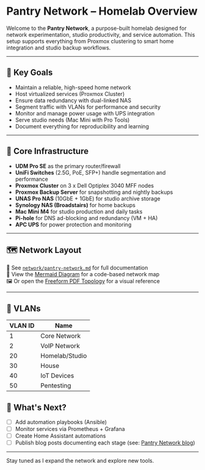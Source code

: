 # Pantry Network – Homelab Overview

Welcome to the **Pantry Network**, a purpose-built homelab designed for network experimentation, studio productivity, and service automation. This setup supports everything from Proxmox clustering to smart home integration and studio backup workflows.

---

## 📌 Key Goals
- Maintain a reliable, high-speed home network
- Host virtualized services (Proxmox Cluster)
- Ensure data redundancy with dual-linked NAS
- Segment traffic with VLANs for performance and security
- Monitor and manage power usage with UPS integration
- Serve studio needs (Mac Mini with Pro Tools)
- Document everything for reproducibility and learning

---

## 🧱 Core Infrastructure

- **UDM Pro SE** as the primary router/firewall
- **UniFi Switches** (2.5G, PoE, SFP+) handle segmentation and performance
- **Proxmox Cluster** on 3 x Dell Optiplex 3040 MFF nodes
- **Proxmox Backup Server** for snapshotting and nightly backups
- **UNAS Pro NAS** (10GbE + 1GbE) for studio archive storage
- **Synology NAS (Broadstairs)** for home backups
- **Mac Mini M4** for studio production and daily tasks
- **Pi-hole** for DNS ad-blocking and redundancy (VM + HA)
- **APC UPS** for power protection and monitoring

---

## 🗺️ Network Layout

📂 See [`network/pantry-network.md`](./network/pantry-network.md) for full documentation  
📜 View the [Mermaid Diagram](./network/topology.mmd) for a code-based network map  
🖼️ Or open the [Freeform PDF Topology](./network/topology.pdf) for a visual reference

---


## 🔄 VLANs

| VLAN ID | Name             |
|---------|------------------|
| 1       | Core Network     |
| 2       | VoIP Network     |
| 20      | Homelab/Studio   |
| 30      | House            |
| 40      | IoT Devices      |
| 50      | Pentesting       |


## 🚀 What's Next?

- [ ] Add automation playbooks (Ansible)
- [ ] Monitor services via Prometheus + Grafana
- [ ] Create Home Assistant automations
- [ ] Publish blog posts documenting each stage (see: [Pantry Network blog](#))

---

Stay tuned as I expand the network and explore new tools.
